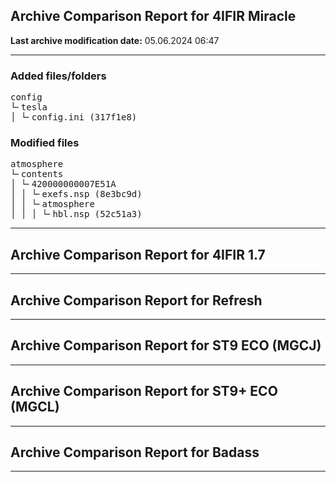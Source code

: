 <h2>Archive Comparison Report for <b>4IFIR Miracle</b></h2><b>Last archive modification date:</b> 05.06.2024 06:47<hr>

<h3>Added files/folders</h3>
<pre>config
└╴tesla
│ └╴config.ini (317f1e8)
</pre>
<h3>Modified files</h3>
<pre>atmosphere
└╴contents
│ └╴420000000007E51A
│ │ └╴exefs.nsp (8e3bc9d)
│ │ └╴atmosphere
│ │ │ └╴hbl.nsp (52c51a3)
</pre>
<hr>

<h2>Archive Comparison Report for <b>4IFIR 1.7</b></h2><hr>

<h2>Archive Comparison Report for <b>Refresh</b></h2><hr>

<h2>Archive Comparison Report for <b>ST9 ECO (MGCJ)</b></h2><hr>

<h2>Archive Comparison Report for <b>ST9+ ECO (MGCL)</b></h2><hr>

<h2>Archive Comparison Report for <b>Badass</b></h2><hr>

